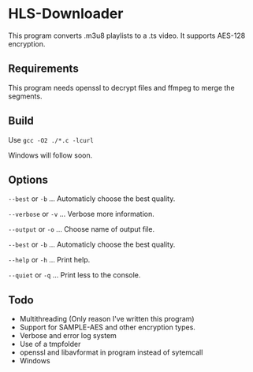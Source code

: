 HLS-Downloader
==============

This program converts .m3u8 playlists to a .ts video. It supports AES-128 encryption.

Requirements
------------

This program needs openssl to decrypt files and ffmpeg to merge the segments.

Build
-----

Use `gcc -O2 ./*.c -lcurl`

Windows will follow soon.

Options
-------

`--best`    or `-b` ... Automaticly choose the best quality.

`--verbose` or `-v` ... Verbose more information.

`--output`  or `-o` ... Choose name of output file.

`--best`    or `-b` ... Automaticly choose the best quality.

`--help`    or `-h` ... Print help.

`--quiet`   or `-q` ... Print less to the console.

Todo
----

- Multithreading (Only reason I've written this program)
- Support for SAMPLE-AES and other encryption types.
- Verbose and error log system
- Use of a tmpfolder
- openssl and libavformat in program instead of sytemcall
- Windows
